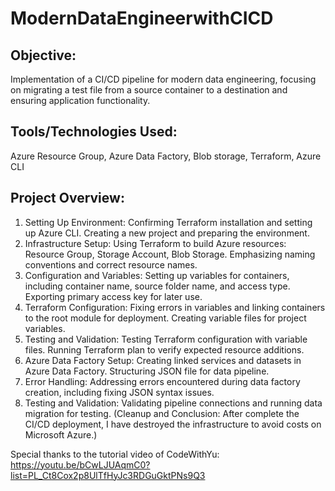 # ModernDataEngineerwithCICD
## Objective: 
Implementation of a CI/CD pipeline for modern data engineering, focusing on migrating a test file from a source container to a destination and ensuring application functionality.
## Tools/Technologies Used: 
Azure Resource Group, Azure Data Factory, Blob storage, Terraform, Azure CLI
## Project Overview:
1. Setting Up Environment:
Confirming Terraform installation and setting up Azure CLI.
Creating a new project and preparing the environment.
2. Infrastructure Setup:
Using Terraform to build Azure resources: Resource Group, Storage Account, Blob Storage.
Emphasizing naming conventions and correct resource names.
3. Configuration and Variables:
Setting up variables for containers, including container name, source folder name, and access type.
Exporting primary access key for later use.
4. Terraform Configuration:
Fixing errors in variables and linking containers to the root module for deployment.
Creating variable files for project variables.
5. Testing and Validation:
Testing Terraform configuration with variable files.
Running Terraform plan to verify expected resource additions.
6. Azure Data Factory Setup:
Creating linked services and datasets in Azure Data Factory.
Structuring JSON file for data pipeline.
7. Error Handling:
Addressing errors encountered during data factory creation, including fixing JSON syntax issues.
8. Testing and Validation:
Validating pipeline connections and running data migration for testing.
(Cleanup and Conclusion: After complete the CI/CD deployment, I have destroyed the infrastructure to avoid costs on Microsoft Azure.)

Special thanks to the tutorial video of CodeWithYu: https://youtu.be/bCwLJUAqmC0?list=PL_Ct8Cox2p8UlTfHyJc3RDGuGktPNs9Q3 
